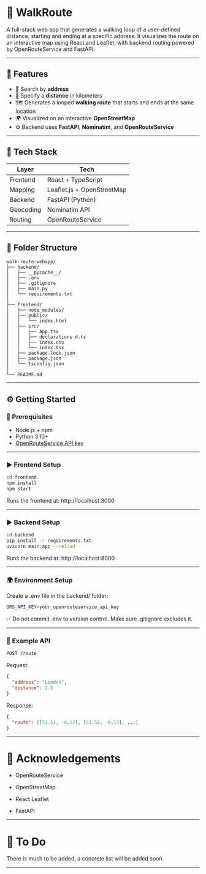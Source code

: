 # 🥾 WalkRoute

A full-stack web app that generates a walking loop of a user-defined distance, starting and ending at a specific address. It visualizes the route on an interactive map using React and Leaflet, with backend routing powered by OpenRouteService and FastAPI.

---

## 🚀 Features

- 🔎 Search by **address**
- 📏 Specify a **distance** in kilometers
- 🗺️ Generates a looped **walking route** that starts and ends at the same location
- 🌍 Visualized on an interactive **OpenStreetMap**
- ⚙️ Backend uses **FastAPI**, **Nominatim**, and **OpenRouteService**

---

## 🧱 Tech Stack

| Layer      | Tech                     |
|------------|--------------------------|
| Frontend   | React + TypeScript       |
| Mapping    | Leaflet.js + OpenStreetMap |
| Backend    | FastAPI (Python)         |
| Geocoding  | Nominatim API            |
| Routing    | OpenRouteService         |

---

## 📂 Folder Structure


```plaintext
walk-route-webapp/
├── backend/
│   ├── __pycache__/
│   ├── .env
│   ├── .gitignore
│   ├── main.py
│   └── requirements.txt
│
├── frontend/
│   ├── node_modules/
│   ├── public/
│   │   └── index.html
│   ├── src/
│   │   ├── App.tsx
│   │   ├── declarations.d.ts
│   │   ├── index.css
│   │   └── index.tsx
│   ├── package-lock.json
│   ├── package.json
│   └── tsconfig.json
│
└── README.md
```

---

## ⚙️ Getting Started

### 🔧 Prerequisites

- Node.js + npm
- Python 3.10+
- [OpenRouteService API key](https://openrouteservice.org/dev/#/signup)

---

### ▶️ Frontend Setup

```bash
cd frontend
npm install
npm start
```

Runs the frontend at: http://localhost:3000

---

### ▶️ Backend Setup

```bash
cd backend
pip install -r requirements.txt
uvicorn main:app --reload
```

Runs the backend at: http://localhost:8000

---

### 🌍 Environment Setup

Create a .env file in the backend/ folder:

```bash
ORS_API_KEY=your_openrouteservice_api_key
```

✅ Do not commit .env to version control. Make sure .gitignore excludes it.

---

### 🧪 Example API

```bash
POST /route
```

Request:

```json
{
  "address": "London",
  "distance": 2.5
}
```

Response:

```json
{
  "route": [[51.51, -0.12], [51.52, -0.13], ...]
}
```

---

# 🙌 Acknowledgements

- OpenRouteService

- OpenStreetMap

- React Leaflet

- FastAPI

---

# 📌 To Do

There is much to be added, a concrete list will be added soon.

---